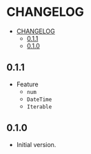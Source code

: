 # CHANGELOG

- [CHANGELOG](#changelog)
  - [0.1.1](#011)
  - [0.1.0](#010)

## 0.1.1

- Feature
  - `num`
  - `DateTime`
  - `Iterable`

## 0.1.0

- Initial version.
